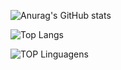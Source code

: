 
![Anurag's GitHub stats](https://github-readme-stats.vercel.app/api?username=danisoaresl&show_icons=true&theme=radical)

![Top Langs](https://github-readme-stats.vercel.app/api/top-langs/?username=danisoaresl&theme=tokyonight)

![TOP Linguagens](https://github-readme-stats.vercel.app/api/top-langs/?username=danisoaresl&layout=compact&theme=dracula)
